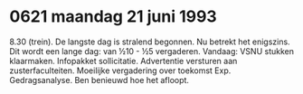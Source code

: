 # 0621 maandag 21 juni 1993
8.30 (trein). De langste dag is stralend begonnen. Nu betrekt het enigszins. Dit wordt een lange dag: van ½10 - ½5 vergaderen.
Vandaag:
VSNU stukken klaarmaken. Infopakket sollicitatie. Advertentie versturen aan zusterfaculteiten.
Moeilijke vergadering over toekomst Exp. Gedragsanalyse. Ben benieuwd hoe het afloopt.

